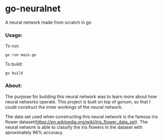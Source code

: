 # go-neuralnet

A neural network made from scratch in go

### Usage:

To run:

```
go run main.go
```

To build:

```
go build
```

### About:

The purpose for building this neural network was to learn more about how neural networks operate.
This project is built on top of gonum, so that I could construct the inner workings of the neural network.

The data set used when constructing this neural network is the famous iris flower dataset(https://en.wikipedia.org/wiki/Iris_flower_data_set). The neural network is able to classify the iris flowers in the dataset with aproximately 96% accuracy.
